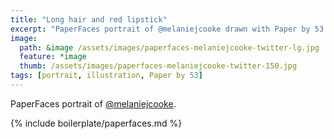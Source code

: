 ```yaml
---
title: "Long hair and red lipstick"
excerpt: "PaperFaces portrait of @melaniejcooke drawn with Paper by 53 on an iPad."
image: 
  path: &image /assets/images/paperfaces-melaniejcooke-twitter-lg.jpg 
  feature: *image
  thumb: /assets/images/paperfaces-melaniejcooke-twitter-150.jpg
tags: [portrait, illustration, Paper by 53]
---
```


PaperFaces portrait of [@melaniejcooke](http://twitter.com/melaniejcooke).

{% include boilerplate/paperfaces.md %}